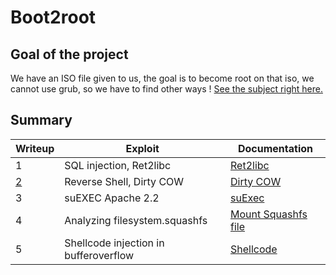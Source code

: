 # Boot2root
##  Goal of the project
We have an ISO file given to us, the goal is to become root on that iso, we cannot use grub, so we have to find other ways ! [See the subject right here.](https://github.com/Raiklan/Boot2root/blob/main/en.subject-9.pdf)
 
## Summary
|Writeup|Exploit| Documentation|
|--|--|--|
|1  |SQL injection, Ret2libc| [Ret2libc](https://www.ired.team/offensive-security/code-injection-process-injection/binary-exploitation/return-to-libc-ret2libc)|
| [2](https://github.com/Raiklan/Boot2root/blob/main/writeup2.md) | Reverse Shell, Dirty COW | [Dirty COW](https://dirtycow.ninja) |
|3 | suEXEC Apache 2.2 | [suExec](https://www.exploit-db.com/exploits/27397) |
|4 | Analyzing filesystem.squashfs | [Mount Squashfs file](https://askubuntu.com/questions/437880/extract-a-squashfs-to-an-existing-directory) |
|5| Shellcode injection in bufferoverflow | [Shellcode](https://shell-storm.org/shellcode/files/shellcode-885.html)
